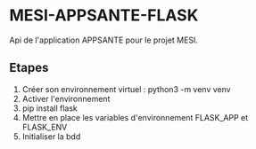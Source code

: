 # MESI-APPSANTE-FLASK
Api de l'application APPSANTE pour le projet MESI. 

## Etapes

1. Créer son environnement virtuel : python3 -m venv venv
2. Activer l'environnement
3. pip install flask
4. Mettre en place les variables d'environnement FLASK_APP et FLASK_ENV
5. Initialiser la bdd
